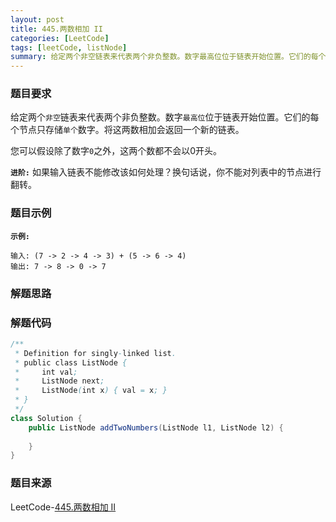 ```yaml
---
layout: post
title: 445.两数相加 II
categories: [LeetCode]
tags: [leetCode, listNode]
summary: 给定两个非空链表来代表两个非负整数。数字最高位位于链表开始位置。它们的每个节点只存储单个数字。将这两数相加会返回一个新的链表。
---
```


### 题目要求
给定两个`非空`链表来代表两个非负整数。数字`最高位`位于链表开始位置。它们的每个节点只存储`单个`数字。将这两数相加会返回一个新的链表。

您可以假设除了数字`0`之外，这两个数都不会以0开头。


**`进阶:`**
如果输入链表不能修改该如何处理？换句话说，你不能对列表中的节点进行翻转。

### 题目示例
**`示例:`**
```
输入: (7 -> 2 -> 4 -> 3) + (5 -> 6 -> 4)
输出: 7 -> 8 -> 0 -> 7
```


### 解题思路


### 解题代码
```java
/**
 * Definition for singly-linked list.
 * public class ListNode {
 *     int val;
 *     ListNode next;
 *     ListNode(int x) { val = x; }
 * }
 */
class Solution {
    public ListNode addTwoNumbers(ListNode l1, ListNode l2) {
        
    }
}
```


### 题目来源
LeetCode-[445.两数相加 II](https://leetcode-cn.com/problems/add-two-numbers-ii/)
